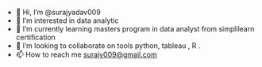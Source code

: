 - 👋 Hi, I’m @surajyadav009
- 👀 I’m interested in data analytic
- 🌱 I’m currently learning masters program in data analyst from simplilearn certification
- 💞️ I’m looking to collaborate on tools python, tableau , R .
- 📫 How to reach me surajy009@gmail.com

<!---
surajyadav009/surajyadav009 is a ✨ special ✨ repository because its `README.md` (this file) appears on your GitHub profile.
You can click the Preview link to take a look at your changes.
--->
